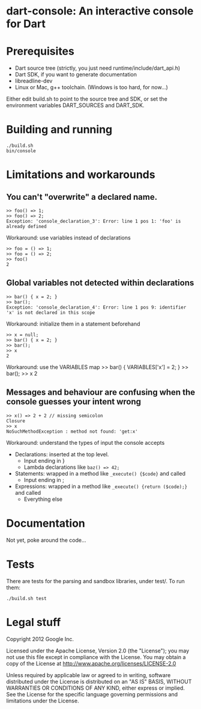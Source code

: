 dart-console: An interactive console for Dart
=============================================

# Prerequisites
  * Dart source tree (strictly, you just need runtime/include/dart_api.h)
  * Dart SDK, if you want to generate documentation
  * libreadline-dev
  * Linux or Mac, g++ toolchain. (Windows is too hard, for now...)

Either edit build.sh to point to the source tree and SDK, or set the
environment variables DART_SOURCES and DART_SDK.

# Building and running
    ./build.sh
    bin/console

# Limitations and workarounds

## You can't "overwrite" a declared name.

    >> foo() => 1;
    >> foo() => 2;
    Exception: 'console_declaration_3': Error: line 1 pos 1: 'foo' is already defined

Workaround: use variables instead of declarations

    >> foo = () => 1;
    >> foo = () => 2;
    >> foo()
    2

## Global variables not detected within declarations

    >> bar() { x = 2; }
    >> bar();
    Exception: 'console_declaration_4': Error: line 1 pos 9: identifier 'x' is not declared in this scope

Workaround: initialize them in a statement beforehand

    >> x = null;
    >> bar() { x = 2; }
    >> bar();
    >> x
    2

Workaround: use the VARIABLES map
    >> bar() { VARIABLES['x'] = 2; }
    >> bar();
    >> x
    2

## Messages and behaviour are confusing when the console guesses your intent wrong

    >> x() => 2 + 2 // missing semicolon
    Closure
    >> x
    NoSuchMethodException : method not found: 'get:x'

Workaround: understand the types of input the console accepts
  * Declarations: inserted at the top level.
    * Input ending in }
    * Lambda declarations like `baz() => 42;`
  * Statements: wrapped in a method like `_execute() {$code}` and called
    * Input ending in ;
  * Expressions: wrapped in a method like `_execute() {return ($code);}` and called
    * Everything else

# Documentation
Not yet, poke around the code...

# Tests
There are tests for the parsing and sandbox libraries, under test/. To run them:

    ./build.sh test

# Legal stuff
Copyright 2012 Google Inc.

Licensed under the Apache License, Version 2.0 (the "License");
you may not use this file except in compliance with the License.
You may obtain a copy of the License at http://www.apache.org/licenses/LICENSE-2.0

Unless required by applicable law or agreed to in writing, software
distributed under the License is distributed on an "AS IS" BASIS,
WITHOUT WARRANTIES OR CONDITIONS OF ANY KIND, either express or implied.
See the License for the specific language governing permissions and
limitations under the License.
